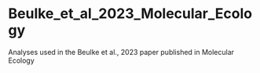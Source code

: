 # Beulke_et_al_2023_Molecular_Ecology
Analyses used in the Beulke et al., 2023 paper published in Molecular Ecology
